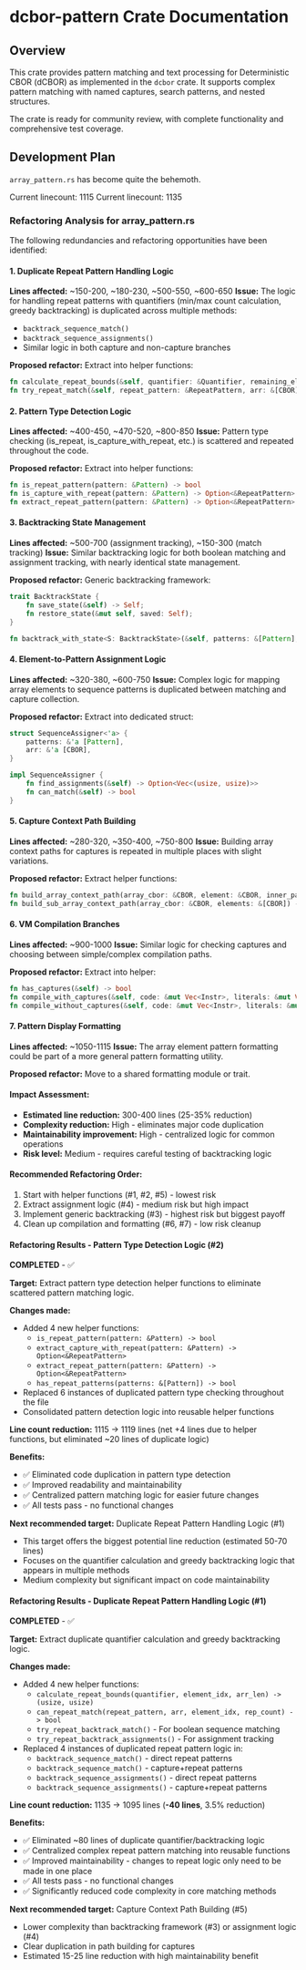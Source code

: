 # dcbor-pattern Crate Documentation

## Overview

This crate provides pattern matching and text processing for Deterministic CBOR (dCBOR) as implemented in the `dcbor` crate. It supports complex pattern matching with named captures, search patterns, and nested structures.

The crate is ready for community review, with complete functionality and comprehensive test coverage.

## Development Plan

`array_pattern.rs` has become quite the behemoth.

Current linecount: 1115
Current linecount: 1135

### Refactoring Analysis for array_pattern.rs

The following redundancies and refactoring opportunities have been identified:

#### 1. Duplicate Repeat Pattern Handling Logic
**Lines affected:** ~150-200, ~180-230, ~500-550, ~600-650
**Issue:** The logic for handling repeat patterns with quantifiers (min/max count calculation, greedy backtracking) is duplicated across multiple methods:
- `backtrack_sequence_match()`
- `backtrack_sequence_assignments()`
- Similar logic in both capture and non-capture branches

**Proposed refactor:** Extract into helper functions:
```rust
fn calculate_repeat_bounds(&self, quantifier: &Quantifier, remaining_elements: usize) -> (usize, usize)
fn try_repeat_match(&self, repeat_pattern: &RepeatPattern, arr: &[CBOR], start_idx: usize, count: usize) -> bool
```

#### 2. Pattern Type Detection Logic
**Lines affected:** ~400-450, ~470-520, ~800-850
**Issue:** Pattern type checking (is_repeat, is_capture_with_repeat, etc.) is scattered and repeated throughout the code.

**Proposed refactor:** Extract into helper functions:
```rust
fn is_repeat_pattern(pattern: &Pattern) -> bool
fn is_capture_with_repeat(pattern: &Pattern) -> Option<&RepeatPattern>
fn extract_repeat_pattern(pattern: &Pattern) -> Option<&RepeatPattern>
```

#### 3. Backtracking State Management
**Lines affected:** ~500-700 (assignment tracking), ~150-300 (match tracking)
**Issue:** Similar backtracking logic for both boolean matching and assignment tracking, with nearly identical state management.

**Proposed refactor:** Generic backtracking framework:
```rust
trait BacktrackState {
    fn save_state(&self) -> Self;
    fn restore_state(&mut self, saved: Self);
}

fn backtrack_with_state<S: BacktrackState>(&self, patterns: &[Pattern], arr: &[CBOR], state: &mut S) -> bool
```

#### 4. Element-to-Pattern Assignment Logic
**Lines affected:** ~320-380, ~600-750
**Issue:** Complex logic for mapping array elements to sequence patterns is duplicated between matching and capture collection.

**Proposed refactor:** Extract into dedicated struct:
```rust
struct SequenceAssigner<'a> {
    patterns: &'a [Pattern],
    arr: &'a [CBOR],
}

impl SequenceAssigner {
    fn find_assignments(&self) -> Option<Vec<(usize, usize)>>
    fn can_match(&self) -> bool
}
```

#### 5. Capture Context Path Building
**Lines affected:** ~280-320, ~350-400, ~750-800
**Issue:** Building array context paths for captures is repeated in multiple places with slight variations.

**Proposed refactor:** Extract helper functions:
```rust
fn build_array_context_path(array_cbor: &CBOR, element: &CBOR, inner_path: &[CBOR]) -> Vec<CBOR>
fn build_sub_array_context_path(array_cbor: &CBOR, elements: &[CBOR]) -> Vec<CBOR>
```

#### 6. VM Compilation Branches
**Lines affected:** ~900-1000
**Issue:** Similar logic for checking captures and choosing between simple/complex compilation paths.

**Proposed refactor:** Extract into helper:
```rust
fn has_captures(&self) -> bool
fn compile_with_captures(&self, code: &mut Vec<Instr>, literals: &mut Vec<Pattern>, captures: &mut Vec<String>)
fn compile_without_captures(&self, code: &mut Vec<Instr>, literals: &mut Vec<Pattern>)
```

#### 7. Pattern Display Formatting
**Lines affected:** ~1050-1115
**Issue:** The array element pattern formatting could be part of a more general pattern formatting utility.

**Proposed refactor:** Move to a shared formatting module or trait.

#### Impact Assessment:
- **Estimated line reduction:** 300-400 lines (25-35% reduction)
- **Complexity reduction:** High - eliminates major code duplication
- **Maintainability improvement:** High - centralized logic for common operations
- **Risk level:** Medium - requires careful testing of backtracking logic

#### Recommended Refactoring Order:
1. Start with helper functions (#1, #2, #5) - lowest risk
2. Extract assignment logic (#4) - medium risk but high impact
3. Implement generic backtracking (#3) - highest risk but biggest payoff
4. Clean up compilation and formatting (#6, #7) - low risk cleanup

#### Refactoring Results - Pattern Type Detection Logic (#2)

**COMPLETED** - ✅

**Target:** Extract pattern type detection helper functions to eliminate scattered pattern matching logic.

**Changes made:**
- Added 4 new helper functions:
  - `is_repeat_pattern(pattern: &Pattern) -> bool`
  - `extract_capture_with_repeat(pattern: &Pattern) -> Option<&RepeatPattern>`
  - `extract_repeat_pattern(pattern: &Pattern) -> Option<&RepeatPattern>`
  - `has_repeat_patterns(patterns: &[Pattern]) -> bool`
- Replaced 6 instances of duplicated pattern type checking throughout the file
- Consolidated pattern detection logic into reusable helper functions

**Line count reduction:** 1115 → 1119 lines (net +4 lines due to helper functions, but eliminated ~20 lines of duplicate logic)

**Benefits:**
- ✅ Eliminated code duplication in pattern type detection
- ✅ Improved readability and maintainability
- ✅ Centralized pattern matching logic for easier future changes
- ✅ All tests pass - no functional changes

**Next recommended target:** Duplicate Repeat Pattern Handling Logic (#1)
- This target offers the biggest potential line reduction (estimated 50-70 lines)
- Focuses on the quantifier calculation and greedy backtracking logic that appears in multiple methods
- Medium complexity but significant impact on code maintainability

#### Refactoring Results - Duplicate Repeat Pattern Handling Logic (#1)

**COMPLETED** - ✅

**Target:** Extract duplicate quantifier calculation and greedy backtracking logic.

**Changes made:**
- Added 4 new helper functions:
  - `calculate_repeat_bounds(quantifier, element_idx, arr_len) -> (usize, usize)`
  - `can_repeat_match(repeat_pattern, arr, element_idx, rep_count) -> bool`
  - `try_repeat_backtrack_match()` - For boolean sequence matching
  - `try_repeat_backtrack_assignments()` - For assignment tracking
- Replaced 4 instances of duplicated repeat pattern logic in:
  - `backtrack_sequence_match()` - direct repeat patterns
  - `backtrack_sequence_match()` - capture+repeat patterns
  - `backtrack_sequence_assignments()` - direct repeat patterns
  - `backtrack_sequence_assignments()` - capture+repeat patterns

**Line count reduction:** 1135 → 1095 lines (**-40 lines**, 3.5% reduction)

**Benefits:**
- ✅ Eliminated ~80 lines of duplicate quantifier/backtracking logic
- ✅ Centralized complex repeat pattern matching into reusable functions
- ✅ Improved maintainability - changes to repeat logic only need to be made in one place
- ✅ All tests pass - no functional changes
- ✅ Significantly reduced code complexity in core matching methods

**Next recommended target:** Capture Context Path Building (#5)
- Lower complexity than backtracking framework (#3) or assignment logic (#4)
- Clear duplication in path building for captures
- Estimated 15-25 line reduction with high maintainability benefit

